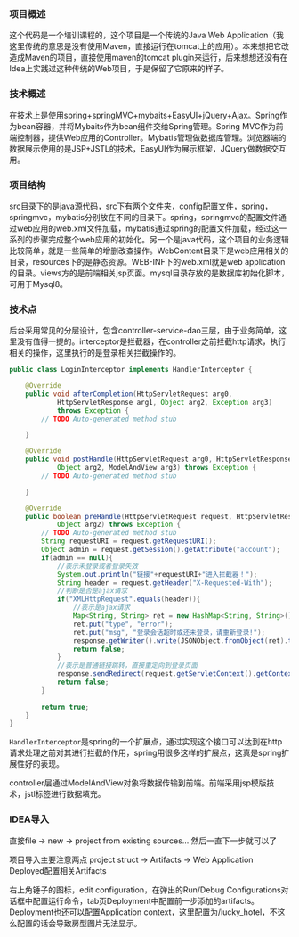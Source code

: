 ### 项目概述
这个代码是一个培训课程的，这个项目是一个传统的Java Web Application（我这里传统的意思是没有使用Maven，直接运行在tomcat上的应用）。本来想把它改造成Maven的项目，直接使用maven的tomcat plugin来运行，后来想想还没有在Idea上实践过这种传统的Web项目，于是保留了它原来的样子。

### 技术概述
在技术上是使用spring+springMVC+mybaits+EasyUI+jQuery+Ajax。Spring作为bean容器，并将Mybaits作为bean组件交给Spring管理。Spring MVC作为前端控制器，提供Web应用的Controller。Mybatis管理做数据库管理。浏览器端的数据展示使用的是JSP+JSTL的技术，EasyUI作为展示框架，JQuery做数据交互用。

### 项目结构
src目录下的是java源代码，src下有两个文件夹，config配置文件，spring，springmvc，mybatis分别放在不同的目录下。spring，springmvc的配置文件通过web应用的web.xml文件加载，mybatis通过spring的配置文件加载，经过这一系列的步骤完成整个web应用的初始化。另一个是java代码，这个项目的业务逻辑比较简单，就是一些简单的增删改查操作。WebContent目录下是web应用相关的目录，resources下的是静态资源。WEB-INF下的web.xml就是web application的目录。views方的是前端相关jsp页面。mysql目录存放的是数据库初始化脚本，可用于Mysql8。


### 技术点
后台采用常见的分层设计，包含controller-service-dao三层，由于业务简单，这里没有值得一提的。interceptor是拦截器，在controller之前拦截http请求，执行相关的操作，这里执行的是登录相关拦截操作的。

```java
public class LoginInterceptor implements HandlerInterceptor {

	@Override
	public void afterCompletion(HttpServletRequest arg0,
			HttpServletResponse arg1, Object arg2, Exception arg3)
			throws Exception {
		// TODO Auto-generated method stub

	}

	@Override
	public void postHandle(HttpServletRequest arg0, HttpServletResponse arg1,
			Object arg2, ModelAndView arg3) throws Exception {
		// TODO Auto-generated method stub

	}

	@Override
	public boolean preHandle(HttpServletRequest request, HttpServletResponse response,
			Object arg2) throws Exception {
		// TODO Auto-generated method stub
		String requestURI = request.getRequestURI();
		Object admin = request.getSession().getAttribute("account");
		if(admin == null){
			//表示未登录或者登录失效
			System.out.println("链接"+requestURI+"进入拦截器！");
			String header = request.getHeader("X-Requested-With");
			//判断是否是ajax请求
			if("XMLHttpRequest".equals(header)){
				//表示是ajax请求
				Map<String, String> ret = new HashMap<String, String>();
				ret.put("type", "error");
				ret.put("msg", "登录会话超时或还未登录，请重新登录!");
				response.getWriter().write(JSONObject.fromObject(ret).toString());
				return false;
			}
			//表示是普通链接跳转，直接重定向到登录页面
			response.sendRedirect(request.getServletContext().getContextPath() + "/home/login");
			return false;
		}
		
		return true;
	}
}
```

`HandlerInterceptor`是spring的一个扩展点，通过实现这个接口可以达到在http请求处理之前对其进行拦截的作用，spring用很多这样的扩展点，这真是spring扩展性好的表现。


controller层通过ModelAndView对象将数据传输到前端。前端采用jsp模版技术，jstl标签进行数据填充。


### IDEA导入

直接file -> new -> project from existing sources... 然后一直下一步就可以了

项目导入主要注意两点
project struct -> Artifacts -> Web Application Deployed配置相关Artifacts

右上角锤子的图标，edit configuration，在弹出的Run/Debug Configurations对话框中配置运行命令，tab页Deployment中配置前一步添加的artifacts。Deployment也还可以配置Application context，这里配置为/lucky_hotel，不这么配置的话会导致房型图片无法显示。


